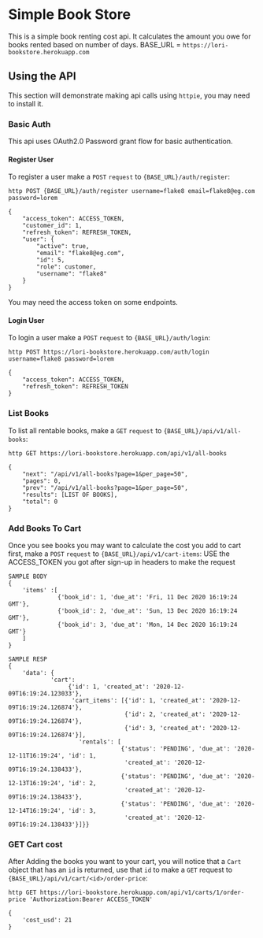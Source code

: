 # Simple Book Store

This is a simple book renting cost api. It calculates the amount you owe for books rented based on number of days.
BASE_URL = `https://lori-bookstore.herokuapp.com`

## Using the API

This section will demonstrate making api calls using `httpie`, you may need to install it.

### Basic Auth

This api uses OAuth2.0 Password grant flow for basic authentication.

#### Register User

To register a user make a `POST` `request` to `{BASE_URL}/auth/register`:

```
http POST {BASE_URL}/auth/register username=flake8 email=flake8@eg.com password=lorem

{
    "access_token": ACCESS_TOKEN,
    "customer_id": 1,
    "refresh_token": REFRESH_TOKEN,
    "user": {
        "active": true,
        "email": "flake8@eg.com",
        "id": 5,
        "role": customer,
        "username": "flake8"
    }
}
```
You may need the access token on some endpoints.

#### Login User
To login a user make a `POST` `request` to `{BASE_URL}/auth/login`:

```
http POST https://lori-bookstore.herokuapp.com/auth/login username=flake8 password=lorem

{
    "access_token": ACCESS_TOKEN,
    "refresh_token": REFRESH_TOKEN
}

```


### List Books
To list all rentable books, make a `GET` `request` to `{BASE_URL}/api/v1/all-books`:

```
http GET https://lori-bookstore.herokuapp.com/api/v1/all-books

{
    "next": "/api/v1/all-books?page=1&per_page=50",
    "pages": 0,
    "prev": "/api/v1/all-books?page=1&per_page=50",
    "results": [LIST OF BOOKS],
    "total": 0
}
```


### Add Books To Cart
Once you see books you may want to calculate the cost you add to cart first, make a `POST` `request` to 
`{BASE_URL}/api/v1/cart-items`: USE the ACCESS_TOKEN you got after sign-up in headers to make the request

```
SAMPLE BODY
{
    'items' :[
              {'book_id': 1, 'due_at': 'Fri, 11 Dec 2020 16:19:24 GMT'}, 
              {'book_id': 2, 'due_at': 'Sun, 13 Dec 2020 16:19:24 GMT'},
              {'book_id': 3, 'due_at': 'Mon, 14 Dec 2020 16:19:24 GMT'}
    ]
}

SAMPLE RESP
{
    'data': {
            'cart': 
                 {'id': 1, 'created_at': '2020-12-09T16:19:24.123033'},
                  'cart_items': [{'id': 1, 'created_at': '2020-12-09T16:19:24.126874'},
                                 {'id': 2, 'created_at': '2020-12-09T16:19:24.126874'},
                                 {'id': 3, 'created_at': '2020-12-09T16:19:24.126874'}],
                    'rentals': [
                                {'status': 'PENDING', 'due_at': '2020-12-11T16:19:24', 'id': 1, 
                                 'created_at': '2020-12-09T16:19:24.138433'}, 
                                {'status': 'PENDING', 'due_at': '2020-12-13T16:19:24', 'id': 2,
                                 'created_at': '2020-12-09T16:19:24.138433'},
                                {'status': 'PENDING', 'due_at': '2020-12-14T16:19:24', 'id': 3,
                                 'created_at': '2020-12-09T16:19:24.138433'}]}}
```

### GET Cart cost
After Adding the books you want to your cart, you will notice that a `Cart` object that has an `id` is returned, 
use that  `id` to make a `GET` request to `{BASE_URL}/api/v1/cart/<id>/order-price`:

```
http GET https://lori-bookstore.herokuapp.com/api/v1/carts/1/order-price 'Authorization:Bearer ACCESS_TOKEN'

{
    'cost_usd': 21
}
```


